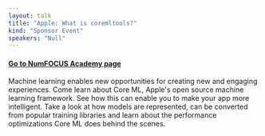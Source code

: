 ```yaml
---
layout: talk
title: "Apple: What is coremltools?"
kind: "Sponsor Event"
speakers: "Null"
---
```


#### [Go to NumFOCUS Academy page](https://courses.numfocus.org/courses/course-v1:PyDataGlobal+PDG20-sponsors+2020/jump_to/block-v1:PyDataGlobal+PDG20-sponsors+2020+type@vertical+block@2e3e1e973b474a54aed94cdf09ca6475)

Machine learning enables new opportunities for creating new and engaging experiences. Come learn about Core ML, Apple's open source machine learning framework. See how this can enable you to make your app more intelligent. Take a look at how models are represented, can be converted from popular training libraries and learn about the performance optimizations Core ML does behind the scenes.

